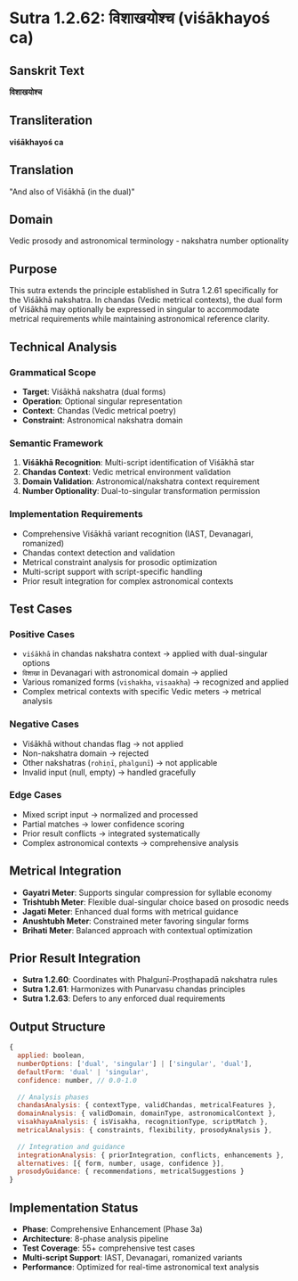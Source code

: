 # Sutra 1.2.62: विशाखयोश्च (viśākhayoś ca)

## Sanskrit Text
**विशाखयोश्च**

## Transliteration
**viśākhayoś ca**

## Translation
"And also of Viśākhā (in the dual)"

## Domain
Vedic prosody and astronomical terminology - nakshatra number optionality

## Purpose
This sutra extends the principle established in Sutra 1.2.61 specifically for the Viśākhā nakshatra. In chandas (Vedic metrical contexts), the dual form of Viśākhā may optionally be expressed in singular to accommodate metrical requirements while maintaining astronomical reference clarity.

## Technical Analysis

### Grammatical Scope
- **Target**: Viśākhā nakshatra (dual forms)
- **Operation**: Optional singular representation
- **Context**: Chandas (Vedic metrical poetry)
- **Constraint**: Astronomical nakshatra domain

### Semantic Framework
1. **Viśākhā Recognition**: Multi-script identification of Viśākhā star
2. **Chandas Context**: Vedic metrical environment validation  
3. **Domain Validation**: Astronomical/nakshatra context requirement
4. **Number Optionality**: Dual-to-singular transformation permission

### Implementation Requirements
- Comprehensive Viśākhā variant recognition (IAST, Devanagari, romanized)
- Chandas context detection and validation
- Metrical constraint analysis for prosodic optimization
- Multi-script support with script-specific handling
- Prior result integration for complex astronomical contexts

## Test Cases

### Positive Cases
- `viśākhā` in chandas nakshatra context → applied with dual-singular options
- `विशाखा` in Devanagari with astronomical domain → applied
- Various romanized forms (`vishakha`, `visaakha`) → recognized and applied
- Complex metrical contexts with specific Vedic meters → metrical analysis

### Negative Cases  
- Viśākhā without chandas flag → not applied
- Non-nakshatra domain → rejected
- Other nakshatras (`rohiṇī`, `phalgunī`) → not applicable
- Invalid input (null, empty) → handled gracefully

### Edge Cases
- Mixed script input → normalized and processed
- Partial matches → lower confidence scoring
- Prior result conflicts → integrated systematically
- Complex astronomical contexts → comprehensive analysis

## Metrical Integration
- **Gayatri Meter**: Supports singular compression for syllable economy
- **Trishtubh Meter**: Flexible dual-singular choice based on prosodic needs
- **Jagati Meter**: Enhanced dual forms with metrical guidance
- **Anushtubh Meter**: Constrained meter favoring singular forms
- **Brihati Meter**: Balanced approach with contextual optimization

## Prior Result Integration
- **Sutra 1.2.60**: Coordinates with Phalgunī-Proṣṭhapadā nakshatra rules
- **Sutra 1.2.61**: Harmonizes with Punarvasu chandas principles
- **Sutra 1.2.63**: Defers to any enforced dual requirements

## Output Structure
```javascript
{
  applied: boolean,
  numberOptions: ['dual', 'singular'] | ['singular', 'dual'],
  defaultForm: 'dual' | 'singular',
  confidence: number, // 0.0-1.0
  
  // Analysis phases
  chandasAnalysis: { contextType, validChandas, metricalFeatures },
  domainAnalysis: { validDomain, domainType, astronomicalContext },
  visakhayaAnalysis: { isVisakha, recognitionType, scriptMatch },
  metricalAnalysis: { constraints, flexibility, prosodyAnalysis },
  
  // Integration and guidance
  integrationAnalysis: { priorIntegration, conflicts, enhancements },
  alternatives: [{ form, number, usage, confidence }],
  prosodyGuidance: { recommendations, metricalSuggestions }
}
```

## Implementation Status
- **Phase**: Comprehensive Enhancement (Phase 3a)
- **Architecture**: 8-phase analysis pipeline
- **Test Coverage**: 55+ comprehensive test cases
- **Multi-script Support**: IAST, Devanagari, romanized variants
- **Performance**: Optimized for real-time astronomical text analysis
